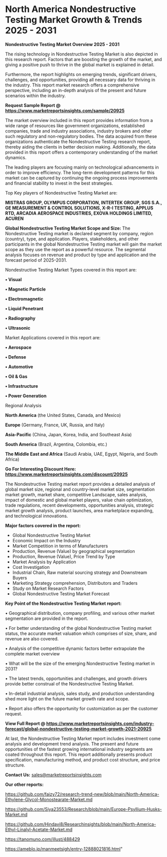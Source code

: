 # North America Nondestructive Testing Market Growth & Trends 2025 - 2031

<Strong> Nondestructive Testing Market Overview 2025 - 2031</strong>

The rising technology in Nondestructive Testing Market is also depicted in this research report. Factors that are boosting the growth of the market, and giving a positive push to thrive in the global market is explained in detail.

Furthermore, the report highlights on emerging trends, significant drivers, challenges, and opportunities, providing all necessary data for thriving in the industry. This report market research offers a comprehensive perspective, including an in-depth analysis of the present and future scenarios within the industry.

<strong>Request Sample Report @ <a href=https://www.marketreportsinsights.com/sample/20925>https://www.marketreportsinsights.com/sample/20925</a></strong>

The market overview included in this report provides information from a wide range of resources like government organizations, established companies, trade and industry associations, industry brokers and other such regulatory and non-regulatory bodies. The data acquired from these organizations authenticate the Nondestructive Testing research report, thereby aiding the clients in better decision making. Additionally, the data provided in this report offers a contemporary understanding of the market dynamics.

The leading players are focusing mainly on technological advancements in order to improve efficiency. The long-term development patterns for this market can be captured by continuing the ongoing process improvements and financial stability to invest in the best strategies.

Top Key players of Nondestructive Testing Market are:

<strong>MISTRAS GROUP, OLYMPUS CORPORATION, INTERTEK GROUP, SGS S.A., GE MEASUREMENT & CONTROL SOLUTIONS, X-R-I TESTING, APPLUS RTD, ARCADIA AEROSPACE INDUSTRIES, EXOVA HOLDINGS LIMITED, ACUREN</strong>

<strong><b>Global Nondestructive Testing Market Scope and Size:</b></strong>
The Nondestructive Testing market is declared segment by company, region (country), type, and application. Players, stakeholders, and other participants in the global Nondestructive Testing market will gain the market scope as they use the report as a powerful resource. The segmental analysis focuses on revenue and product by type and application and the forecast period of 2025-2031.

Nondestructive Testing Market Types covered in this report are:

<strong>• Visual

• Magnetic Particle

• Electromagnetic

• Liquid Penetrant

• Radiography

• Ultrasonic</strong>

Market Applications covered in this report are:

<strong>• Aerospace

• Defense

• Automotive

• Oil & Gas

• Infrastructure

• Power Generation</strong> 

Regional Analysis

<strong>North America</strong> (the United States, Canada, and Mexico)

<strong>Europe</strong> (Germany, France, UK, Russia, and Italy)

<strong>Asia-Pacific</strong> (China, Japan, Korea, India, and Southeast Asia)

<strong>South America</strong> (Brazil, Argentina, Colombia, etc.)

<strong>The Middle East and Africa</strong> (Saudi Arabia, UAE, Egypt, Nigeria, and South Africa)

<strong>Go For Interesting Discount Here: <a href=https://www.marketreportsinsights.com/discount/20925>https://www.marketreportsinsights.com/discount/20925</a></strong>

The Nondestructive Testing market report provides a detailed analysis of global market size, regional and country-level market size, segmentation market growth, market share, competitive Landscape, sales analysis, impact of domestic and global market players, value chain optimization, trade regulations, recent developments, opportunities analysis, strategic market growth analysis, product launches, area marketplace expanding, and technological innovations.

<strong><b>Major factors covered in the report:</b></strong>
<ul>
  <li>Global Nondestructive Testing Market </li>
  <li>Economic Impact on the Industry</li>
  <li>Market Competition in terms of Manufacturers</li>
  <li>Production, Revenue (Value) by geographical segmentation</li>
  <li>Production, Revenue (Value), Price Trend by Type</li>
  <li>Market Analysis by Application</li>
  <li>Cost Investigation</li>
  <li>Industrial Chain, Raw material sourcing strategy and Downstream Buyers</li>
  <li>Marketing Strategy comprehension, Distributors and Traders</li>
  <li>Study on Market Research Factors</li>
  <li>Global Nondestructive Testing Market Forecast</li>
</ul>

<strong><b>Key Point of the Nondestructive Testing Market report:</b></strong>

• Geographical distribution, company profiling, and various other market segmentation are provided in the report.

• For better understanding of the global Nondestructive Testing market status, the accurate market valuation which comprises of size, share, and revenue are also covered.

• Analysis of the competitive dynamic factors better extrapolate the complete market overview

• What will be the size of the emerging Nondestructive Testing market in 2031?

• The latest trends, opportunities and challenges, and growth drivers provide better construal of the Nondestructive Testing Market.

• In-detail industrial analysis, sales study, and production understanding shed more light on the future market growth rate and scope.

• Report also offers the opportunity for customization as per the customer request.

<strong><b>View Full Report @ <a href=https://www.marketreportsinsights.com/industry-forecast/global-nondestructive-testing-market-growth-2021-20925>https://www.marketreportsinsights.com/industry-forecast/global-nondestructive-testing-market-growth-2021-20925</a></b></strong>


At last, the Nondestructive Testing Market report includes investment come analysis and development trend analysis. The present and future opportunities of the fastest growing international industry segments are coated throughout this report. This report additionally presents product specification, manufacturing method, and product cost structure, and price structure.

<strong>Contact Us:</strong>
sales@marketreportsinsights.com

<strong>Our other reports:</strong>

<a href=https://github.com/faizy72/research-trend-new/blob/main/North-America-Ethylene-Glycol-Monostearate-Market.md>https://github.com/faizy72/research-trend-new/blob/main/North-America-Ethylene-Glycol-Monostearate-Market.md</a>

<a href=https://github.com/Siya23553/Research/blob/main/Europe-Psyllium-Husks-Market.md>https://github.com/Siya23553/Research/blob/main/Europe-Psyllium-Husks-Market.md</a>

<a href=https://github.com/Hindavi8/Researchinsights/blob/main/North-America-Ethyl-Linalyl-Acetate-Market.md>https://github.com/Hindavi8/Researchinsights/blob/main/North-America-Ethyl-Linalyl-Acetate-Market.md</a>

<a href=https://tanomuno.com/illust/488429>https://tanomuno.com/illust/488429</a>

<a href=https://ameblo.jp/manmeetsigh/entry-12888021816.html>https://ameblo.jp/manmeetsigh/entry-12888021816.html</a>"
